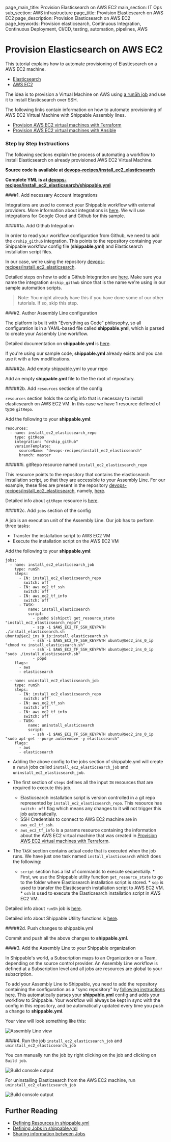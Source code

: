 page_main_title: Provision Elasticsearch on AWS EC2
main_section: IT Ops
sub_section: AWS infrastructure
page_title: Provision Elasticsearch on AWS EC2
page_description: Provision Elasticsearch on AWS EC2
page_keywords: Provision elasticsearch, Continuous Integration, Continuous Deployment, CI/CD, testing, automation, pipelines, AWS

# Provision Elasticsearch on AWS EC2

This tutorial explains how to automate provisioning of Elasticsearch on a AWS EC2 machine.

* [Elasticsearch](https://www.elastic.co/products/elasticsearch)
* [AWS EC2](https://aws.amazon.com/ec2/)

The idea is to provision a Virtual Machine on AWS using [a runSh job](/platform/workflow/job/runsh/) and use it to install Elasticsearch over SSH.

The following links contain information on how to automate provisioning of AWS EC2 Virtual Machine with Shippable Assembly lines.

* [Provision AWS EC2 virtual machines with Terraform](/provision/tutorial/provision-aws-ec2-terraform)
* [Provision AWS EC2 virtual machines with Ansible](/provision/tutorial/provision-aws-ec2-ansible)

### Step by Step Instructions

The following sections explain the process of automating a workflow to install Elasticsearch on already provisioned AWS EC2 Virtual Machine.

**Source code is available at [devops-recipes/install_ec2_elasticsearch](https://github.com/devops-recipes/install_ec2_elasticsearch)**

**Complete YML is at [devops-recipes/install_ec2_elasticsearch/shippable.yml](https://raw.githubusercontent.com/devops-recipes/install_ec2_elasticsearch/master/shippable.yml)**

####1. Add necessary Account Integrations

Integrations are used to connect your Shippable workflow with external providers. More information about integrations is [here](/platform/tutorial/integration/howto-crud-integration/). We will use integrations for Google Cloud and Github for this sample.

#####1a. Add Github Integration

In order to read your workflow configuration from Github, we need to add the `drship_github` integration. This points to the repository containing your Shippable workflow config file (**shippable.yml**) and Elasticsearch installation script files.

In our case, we're using the repository [devops-recipes/install_ec2_elasticsearch](https://github.com/devops-recipes/install_ec2_elasticsearch).

Detailed steps on how to add a Github Integration are [here](/platform/integration/github/#creating-an-account-integration). Make sure you name the integration `drship_github` since that is the name we're using in our sample automation scripts.

> Note: You might already have this if you have done some of our other tutorials. If so, skip this step.

####2. Author Assembly Line configuration

The platform is built with "Everything as Code" philosophy, so all configuration is in a YAML-based file called **shippable.yml**, which is parsed to create your Assembly Line workflow.

Detailed documentation on **shippable.yml** is [here](/platform/workflow/config/#assembly-lines-configuration).

If you're using our sample code, **shippable.yml** already exists and you can use it with a few modifications.

#####2a. Add empty shippable.yml to your repo

Add an empty **shippable.yml** file to the the root of repository.

#####2b. Add `resources` section of the config

`resources` section holds the config info that is necessary to install elasticsearch on AWS EC2 VM. In this case we have 1 resource defined of type `gitRepo`.

Add the following to your **shippable.yml**:

```
resources:
  - name: install_ec2_elasticsearch_repo
    type: gitRepo
    integration: "drship_github"
    versionTemplate:
      sourceName: "devops-recipes/install_ec2_elasticsearch"
      branch: master
```

######i. gitRepo resource named `install_ec2_elasticsearch_repo`

This resource points to the repository that contains the elasticsearch installation script, so that they are accessible to your Assembly Line. For our example, these files are present in the repository [devops-recipes/install_ec2_elasticsearch](https://github.com/devops-recipes/install_ec2_elasticsearch), namely, [here](https://github.com/devops-recipes/install_ec2_elasticsearch/blob/master/install_elasticsearch.sh).

Detailed info about `gitRepo` resource is [here](/platform/workflow/resource/gitrepo).

#####2c. Add `jobs` section of the config

A job is an execution unit of the Assembly Line. Our job has to perform three tasks:

* Transfer the installation script to AWS EC2 VM
* Execute the installation script on the AWS EC2 VM

Add the following to your **shippable.yml**:

```
jobs:
  - name: install_ec2_elasticsearch_job
    type: runSh
    steps:
      - IN: install_ec2_elasticsearch_repo
        switch: off
      - IN: aws_ec2_tf_ssh
        switch: off
      - IN: aws_ec2_tf_info
        switch: off
      - TASK:
          name: install_elasticsearch
          script:
            - pushd $(shipctl get_resource_state "install_ec2_elasticsearch_repo")
            - scp -i $AWS_EC2_TF_SSH_KEYPATH ./install_elasticsearch.sh ubuntu@$ec2_ins_0_ip:install_elasticsearch.sh
            - ssh -i $AWS_EC2_TF_SSH_KEYPATH ubuntu@$ec2_ins_0_ip "chmod +x install_elasticsearch.sh"
            - ssh -i $AWS_EC2_TF_SSH_KEYPATH ubuntu@$ec2_ins_0_ip "sudo ./install_elasticsearch.sh"
            - popd
    flags:
      - aws
      - elasticsearch

  - name: uninstall_ec2_elasticsearch_job
    type: runSh
    steps:
      - IN: install_ec2_elasticsearch_repo
        switch: off
      - IN: aws_ec2_tf_ssh
        switch: off
      - IN: aws_ec2_tf_info
        switch: off
      - TASK:
          name: uninstall_elasticsearch
          script:
            - ssh -i $AWS_EC2_TF_SSH_KEYPATH ubuntu@$ec2_ins_0_ip "sudo apt-get --purge autoremove -y elasticsearch"
    flags:
      - aws
      - elasticsearch
```

* Adding the above config to the jobs section of shippable.yml will create a `runSh` jobs called `install_ec2_elasticsearch_job` and `uninstall_ec2_elasticsearch_job`.

* The first section of `steps` defines all the input `IN` resources that are required to execute this job.
    * Elasticsearch installation script is version controlled in a git repo represented by `install_ec2_elasticsearch_repo`. This resource has `switch: off` flag which means any changes to it will not trigger this job automatically.
    * SSH Credentials to connect to AWS EC2 machine are in `aws_ec2_tf_ssh`.
    * `aws_ec2_tf_info` is a params resource containing the information about the AWS EC2 virtual machine that was created in [Provision AWS EC2 virtual machines with Terraform](provision/tutorial/provision-aws-ec2-terraform).

* The `TASK` section contains actual code that is executed when the job runs. We have just one task named `install_elasticsearch` which does the following:
    *  `script` section has a list of commands to execute sequentially.
      * First, we use the Shippable utility function `get_resource_state` to go to the folder where Elasticsearch installation script is stored.
      * `scp` is used to transfer the Elasticsearch installation script to AWS EC2 VM.
      * `ssh` is used to execute the Elasticsearch installation script in AWS EC2 VM.

Detailed info about `runSh` job is [here](/platform/workflow/job/runsh).

Detailed info about Shippable Utility functions is [here](/platform/tutorial/workflow/using-shipctl).

#####2d. Push changes to shippable.yml

Commit and push all the above changes to **shippable.yml**.

####3. Add the Assembly Line to your Shippable organization

In Shippable's world, a Subscription maps to an Organization or a Team, depending on the source control provider. An Assembly Line workflow is defined at a Subscription level and all jobs are resources are global to your subscription.

To add your Assembly Line to Shippable, you need to add the repository containing the configuration as a "sync repository" by [following instructions here](/platform/tutorial/workflow/add-assembly-line). This automatically parses your **shippable.yml** config and adds your workflow to Shippable. Your workflow will always be kept in sync with the config in this repository, and be automatically updated every time you push a change to **shippable.yml**.

Your view will look something like this:

<img src="/images/tutorial/provision-elasticsearch-aws-ec2-fig1.png" alt="Assembly Line view">

####4. Run the job `install_ec2_elasticsearch_job` and `uninstall_ec2_elasticsearch_job`

You can manually run the job by right clicking on the job and clicking on `Build job`.

<img src="/images/tutorial/provision-elasticsearch-aws-ec2-fig2.png" alt="Build console output">

For uninstalling Elasticsearch from the AWS EC2 machine, run `uninstall_ec2_elasticsearch_job`

<img src="/images/tutorial/provision-elasticsearch-aws-ec2-fig3.png" alt="Build console output">

## Further Reading
* [Defining Resources in shippable.yml](/platform/workflow/config/#resources)
* [Defining Jobs in shippable.yml](/platform/workflow/config/#jobs)
* [Sharing information between Jobs](/platform/tutorial/workflow/share-info-across-jobs/)
